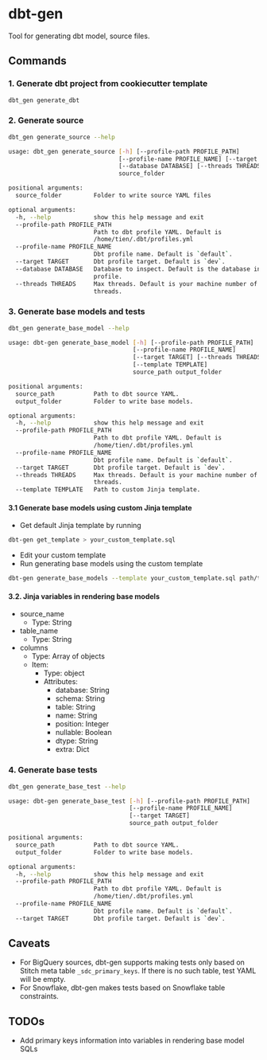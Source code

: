# dbt-gen
Tool for generating dbt model, source files.

## Commands

### 1. Generate dbt project from cookiecutter template

```bash
dbt_gen generate_dbt
```

### 2. Generate source

```bash
dbt_gen generate_source --help

usage: dbt_gen generate_source [-h] [--profile-path PROFILE_PATH]
                               [--profile-name PROFILE_NAME] [--target TARGET]
                               [--database DATABASE] [--threads THREADS]
                               source_folder

positional arguments:
  source_folder         Folder to write source YAML files

optional arguments:
  -h, --help            show this help message and exit
  --profile-path PROFILE_PATH
                        Path to dbt profile YAML. Default is
                        /home/tien/.dbt/profiles.yml
  --profile-name PROFILE_NAME
                        Dbt profile name. Default is `default`.
  --target TARGET       Dbt profile target. Default is `dev`.
  --database DATABASE   Database to inspect. Default is the database in
                        profile.
  --threads THREADS     Max threads. Default is your machine number of
                        threads.
```

### 3. Generate base models and tests

```bash
dbt_gen generate_base_model --help

usage: dbt-gen generate_base_model [-h] [--profile-path PROFILE_PATH]
                                   [--profile-name PROFILE_NAME]
                                   [--target TARGET] [--threads THREADS]
                                   [--template TEMPLATE]
                                   source_path output_folder

positional arguments:
  source_path           Path to dbt source YAML.
  output_folder         Folder to write base models.

optional arguments:
  -h, --help            show this help message and exit
  --profile-path PROFILE_PATH
                        Path to dbt profile YAML. Default is
                        /home/tien/.dbt/profiles.yml
  --profile-name PROFILE_NAME
                        Dbt profile name. Default is `default`.
  --target TARGET       Dbt profile target. Default is `dev`.
  --threads THREADS     Max threads. Default is your machine number of
                        threads.
  --template TEMPLATE   Path to custom Jinja template.
```

#### 3.1 Generate base models using custom Jinja template

* Get default Jinja template by running

```bash
dbt-gen get_template > your_custom_template.sql
```

* Edit your custom template
* Run generating base models using the custom template

```bash
dbt-gen generate_base_models --template your_custom_template.sql path/to/source path/to/output
```

#### 3.2. Jinja variables in rendering base models

* source_name
  * Type: String
* table_name
  * Type: String
* columns
  * Type: Array of objects
  * Item:
    * Type: object
    * Attributes:
      * database: String
      * schema: String
      * table: String
      * name: String
      * position: Integer
      * nullable: Boolean
      * dtype: String
      * extra: Dict

### 4. Generate base tests

```bash
dbt_gen generate_base_test --help

usage: dbt-gen generate_base_test [-h] [--profile-path PROFILE_PATH]
                                  [--profile-name PROFILE_NAME]
                                  [--target TARGET]
                                  source_path output_folder

positional arguments:
  source_path           Path to dbt source YAML.
  output_folder         Folder to write base models.

optional arguments:
  -h, --help            show this help message and exit
  --profile-path PROFILE_PATH
                        Path to dbt profile YAML. Default is
                        /home/tien/.dbt/profiles.yml
  --profile-name PROFILE_NAME
                        Dbt profile name. Default is `default`.
  --target TARGET       Dbt profile target. Default is `dev`.
```

## Caveats

* For BigQuery sources, dbt-gen supports making tests only based on Stitch meta table `_sdc_primary_keys`. If there is no such table, test YAML will be empty.
* For Snowflake, dbt-gen makes tests based on Snowflake table constraints.


## TODOs

* Add primary keys information into variables in rendering base model SQLs